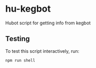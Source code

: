# hu-kegbot

Hubot script for getting info from kegbot

## Testing

To test this script interactively, run:

```
npm run shell
```
